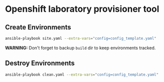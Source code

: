 # Openshift laboratory provisioner tool

## Create Environments
```sh
ansible-playbook site.yaml --extra-vars="config=config_template.yaml"
```
**WARNING:** Don't forget to backup `build` dir to keep environments tracked.

## Destroy Environments
```sh
ansible-playbook clean.yaml --extra-vars="config=config_template.yaml"
```

